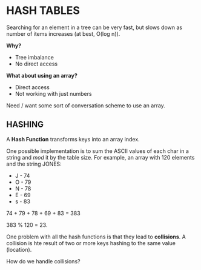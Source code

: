 # HASH TABLES
Searching for an element in a tree can be very fast, but slows down as number of items increases (at best, O(log n)).

**Why?**
- Tree imbalance
- No direct access

**What about using an array?**
- Direct access
- Not working with just numbers

Need / want some sort of conversation scheme to use an array.

## HASHING
A **Hash Function** transforms keys into an array index.

One possible implementation is to sum the ASCII values of each char in a string and *mod* it by the table size. For example, an array with 120 elements and the string JONES:
- J - 74
- O - 79
- N - 78
- E - 69
- s - 83

74 + 79 + 78 + 69 + 83 = 383

383 % 120 = 23.

One problem with all the hash functions is that they lead to **collisions**. A collision is hte result of two or more keys hashing to the same value (location).

How do we handle collisions?